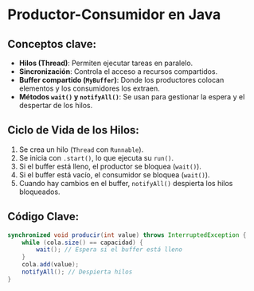# Productor-Consumidor en Java

## Conceptos clave:
- **Hilos (Thread)**: Permiten ejecutar tareas en paralelo.
- **Sincronización**: Controla el acceso a recursos compartidos.
- **Buffer compartido (`MyBuffer`)**: Donde los productores colocan elementos y los consumidores los extraen.
- **Métodos `wait()` y `notifyAll()`**: Se usan para gestionar la espera y el despertar de los hilos.

## Ciclo de Vida de los Hilos:
1. Se crea un hilo (`Thread` con `Runnable`).
2. Se inicia con `.start()`, lo que ejecuta su `run()`.
3. Si el buffer está lleno, el productor se bloquea (`wait()`).
4. Si el buffer está vacío, el consumidor se bloquea (`wait()`).
5. Cuando hay cambios en el buffer, `notifyAll()` despierta los hilos bloqueados.

## Código Clave:
```java
synchronized void producir(int value) throws InterruptedException {
    while (cola.size() == capacidad) { 
        wait(); // Espera si el buffer está lleno
    }
    cola.add(value);
    notifyAll(); // Despierta hilos
}
